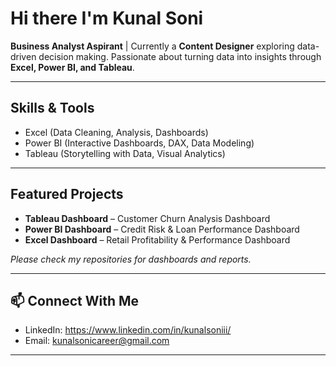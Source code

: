 # Hi there I'm Kunal Soni

**Business Analyst Aspirant** | Currently a **Content Designer** exploring data-driven decision making. Passionate about turning data into insights through **Excel, Power BI, and Tableau**.  

---

## Skills & Tools  
- Excel (Data Cleaning, Analysis, Dashboards)  
- Power BI (Interactive Dashboards, DAX, Data Modeling)  
- Tableau (Storytelling with Data, Visual Analytics)  

---

## Featured Projects  
- **Tableau Dashboard** – Customer Churn Analysis Dashboard
- **Power BI Dashboard** – Credit Risk & Loan Performance Dashboard
- **Excel Dashboard** – Retail Profitability & Performance Dashboard

*Please check my repositories for dashboards and reports.*  

---

## 📫 Connect With Me  
- LinkedIn: https://www.linkedin.com/in/kunalsoniii/ 
- Email: kunalsonicareer@gmail.com 

---

